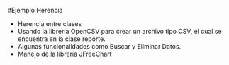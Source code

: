 #Ejemplo Herencia
- Herencia entre clases
- Usando la librería OpenCSV para crear un archivo tipo CSV, el cual se encuentra en la clase reporte. 
- Algunas funcionalidades como Buscar y Eliminar Datos.
- Manejo de la librería JFreeChart